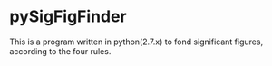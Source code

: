 pySigFigFinder
==============

This is a program written in python(2.7.x) to fond significant figures, according to the four rules.
